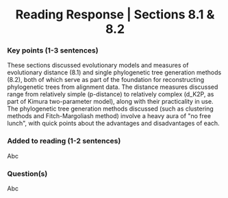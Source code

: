 <center>
  <h1>Reading Response | Sections 8.1 & 8.2</h1>
</center>

### Key points (1-3 sentences)
These sections discussed evolutionary models and measures of evolutionary distance (8.1) and single phylogenetic tree generation methods (8.2), both of which serve as part of the foundation for reconstructing phylogenetic trees from alignment data. The distance measures discussed range from relatively simple (p-distance) to relatively complex (d_K2P, as part of Kimura two-parameter model), along with their practicality in use. The phylogenetic tree generation methods discussed (such as clustering methods and Fitch-Margoliash method) involve a heavy aura of "no free lunch", with quick points about the advantages and disadvantages of each.

### Added to reading (1-2 sentences)
Abc

### Question(s)
Abc
